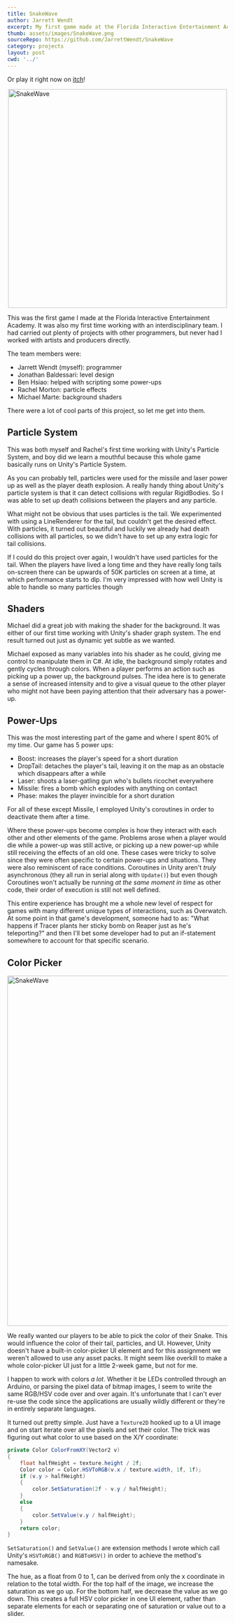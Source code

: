 ```yaml
---
title: SnakeWave
author: Jarrett Wendt
excerpt: My first game made at the Florida Interactive Entertainment Academy.
thumb: assets/images/SnakeWave.png
sourceRepo: https://github.com/JarrettWendt/SnakeWave
category: projects
layout: post
cwd: '../'
---
```


Or play it right now on <a href="https://jarrettwendt.itch.io/snakewave" target="_blank">itch</a>!

<img src="{{ page.cwd }}{{ page.thumb }}" alt="SnakeWave" width="500" style="display: block; margin-left: auto; margin-right: auto;">

This was the first game I made at the Florida Interactive Entertainment Academy. It was also my first time working with an interdisciplinary team. I had carried out plenty of projects with other programmers, but never had I worked with artists and producers directly.

The team members were:
- Jarrett Wendt (myself): programmer
- Jonathan Baldessari: level design
- Ben Hsiao: helped with scripting some power-ups
- Rachel Morton: particle effects
- Michael Marte: background shaders

There were a lot of cool parts of this project, so let me get into them.

## Particle System
This was both myself and Rachel's first time working with Unity's Particle System, and boy did we learn a mouthful because this whole game basically runs on Unity's Particle System.

As you can probably tell, particles were used for the missile and laser power up as well as the player death explosion. A really handy thing about Unity's particle system is that it can detect collisions with regular RigidBodies. So I was able to set up death collisions between the players and any particle.

What might not be obvious that uses particles is the tail. We experimented with using a LineRenderer for the tail, but couldn't get the desired effect. With particles, it turned out beautiful and luckily we already had death collisions with all particles, so we didn't have to set up any extra logic for tail collisions.

If I could do this project over again, I wouldn't have used particles for the tail. When the players have lived a long time and they have really long tails on-screen there can be upwards of 50K particles on screen at a time, at which performance starts to dip. I'm very impressed with how well Unity is able to handle so many particles though

## Shaders
Michael did a great job with making the shader for the background. It was either of our first time working with Unity's shader graph system. The end result turned out just as dynamic yet subtle as we wanted.

Michael exposed as many variables into his shader as he could, giving me control to manipulate them in C#. At idle, the background simply rotates and gently cycles through colors. When a player performs an action such as picking up a power up, the background pulses. The idea here is to generate a sense of increased intensity and to give a visual queue to the other player who might not have been paying attention that their adversary has a power-up.

## Power-Ups
This was the most interesting part of the game and where I spent 80% of my time. Our game has 5 power ups:
- Boost: increases the player's speed for a short duration
- DropTail: detaches the player's tail, leaving it on the map as an obstacle which disappears after a while
- Laser: shoots a laser-gatling gun who's bullets ricochet everywhere
- Missile: fires a bomb which explodes with anything on contact
- Phase: makes the player invincible for a short duration

For all of these except Missile, I employed Unity's coroutines in order to deactivate them after a time.

Where these power-ups become complex is how they interact with each other and other elements of the game. Problems arose when a player would die while a power-up was still active, or picking up a new power-up while still receiving the effects of an old one. These cases were tricky to solve since they were often specific to certain power-ups and situations. They were also reminiscent of race conditions. Coroutines in Unity aren't _truly_ asynchronous (they all run in serial along with `Update()`) but even though Coroutines won't actually be running _at the same moment in time_ as other code, their order of execution is still not well defined.

This entire experience has brought me a whole new level of respect for games with many different unique types of interactions, such as Overwatch. At some point in that game's development, someone had to as: "What happens if Tracer plants her sticky bomb on Reaper just as he's teleporting?" and then I'll bet some developer had to put an if-statement somewhere to account for that specific scenario.

## Color Picker
<img src="{{ page.cwd }}assets/images/SnakeWaveColorPicker.png" alt="SnakeWave" width="800" style="display: block; margin-left: auto; margin-right: auto;">

We really wanted our players to be able to pick the color of their Snake. This would influence the color of their tail, particles, and UI. However, Unity doesn't have a built-in color-picker UI element and for this assignment we weren't allowed to use any asset packs. It might seem like overkill to make a whole color-picker UI just for a little 2-week game, but not for me.

I happen to work with colors _a lot_. Whether it be LEDs controlled through an Arduino, or parsing the pixel data of bitmap images, I seem to write the same RGB/HSV code over and over again. It's unfortunate that I can't ever re-use the code since the applications are usually wildly different or they're in entirely separate languages.

It turned out pretty simple. Just have a `Texture2D` hooked up to a UI image and on start iterate over all the pixels and set their color. The trick was figuring out what color to use based on the X/Y coordinate:

```c#
private Color ColorFromXY(Vector2 v)
{
	float halfHeight = texture.height / 2f;
	Color color = Color.HSVToRGB(v.x / texture.width, 1f, 1f);
	if (v.y > halfHeight)
	{
		color.SetSaturation(2f - v.y / halfHeight);
	}
	else
	{
		color.SetValue(v.y / halfHeight);
	}
	return color;
}
```

`SetSaturation()` and `SetValue()` are extension methods I wrote which call Unity's `HSVToRGB()` and `RGBToHSV()` in order to achieve the method's namesake.

The hue, as a float from 0 to 1, can be derived from only the x coordinate in relation to the total width. For the top half of the image, we increase the saturation as we go up. For the bottom half, we decrease the value as we go down. This creates a full HSV color picker in one UI element, rather than separate elements for each or separating one of saturation or value out to a slider.
